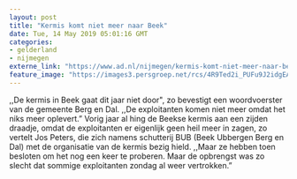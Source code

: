 ```yaml
---
layout: post
title: "Kermis komt niet meer naar Beek"
date: Tue, 14 May 2019 05:01:16 GMT
categories: 
- gelderland 
- nijmegen 
externe_link: "https://www.ad.nl/nijmegen/kermis-komt-niet-meer-naar-beek~a00ab71b/"
feature_image: "https://images3.persgroep.net/rcs/4R9Ted2i_PUFu9J2idgEAxDfxos/diocontent/108181504/_fitwidth/400/?appId=21791a8992982cd8da851550a453bd7f&quality=0.7"
---
```


,,De kermis in Beek gaat dit jaar niet door", zo bevestigt een woordvoerster van de gemeente Berg en Dal. ,,De exploitanten komen niet meer omdat het niks meer oplevert.” Vorig jaar al hing de Beekse kermis aan een zijden draadje, omdat de exploitanten er eigenlijk geen heil meer in zagen, zo vertelt Jos Peters, die zich namens schutterij BUB (Beek Ubbergen Berg en Dal) met de organisatie van de kermis bezig hield. ,,Maar ze hebben toen besloten om het nog een keer te proberen. Maar de opbrengst was zo slecht dat sommige exploitanten zondag al weer vertrokken.”
